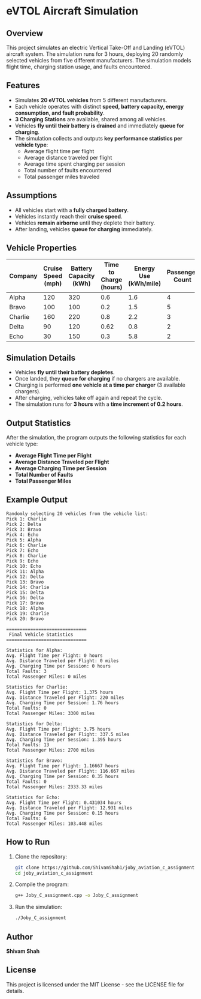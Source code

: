 # eVTOL Aircraft Simulation

## Overview
This project simulates an electric Vertical Take-Off and Landing (eVTOL) aircraft system. The simulation runs for 3 hours, deploying 20 randomly selected vehicles from five different manufacturers. The simulation models flight time, charging station usage, and faults encountered.

## Features
- Simulates **20 eVTOL vehicles** from 5 different manufacturers.
- Each vehicle operates with distinct **speed, battery capacity, energy consumption, and fault probability**.
- **3 Charging Stations** are available, shared among all vehicles.
- Vehicles **fly until their battery is drained** and immediately **queue for charging**.
- The simulation collects and outputs **key performance statistics per vehicle type**:
  - Average flight time per flight
  - Average distance traveled per flight
  - Average time spent charging per session
  - Total number of faults encountered
  - Total passenger miles traveled

## Assumptions
- All vehicles start with a **fully charged battery**.
- Vehicles instantly reach their **cruise speed**.
- Vehicles **remain airborne** until they deplete their battery.
- After landing, vehicles **queue for charging** immediately.

## Vehicle Properties
| Company | Cruise Speed (mph) | Battery Capacity (kWh) | Time to Charge (hours) | Energy Use (kWh/mile) | Passenger Count | Fault Probability per Hour |
|---------|-------------------|--------------------|----------------|----------------|----------------|--------------------------|
| Alpha   | 120               | 320                | 0.6            | 1.6            | 4              | 0.25                     |
| Bravo   | 100               | 100                | 0.2            | 1.5            | 5              | 0.10                     |
| Charlie | 160               | 220                | 0.8            | 2.2            | 3              | 0.05                     |
| Delta   | 90                | 120                | 0.62           | 0.8            | 2              | 0.22                     |
| Echo    | 30                | 150                | 0.3            | 5.8            | 2              | 0.61                     |

## Simulation Details
- Vehicles **fly until their battery depletes**.
- Once landed, they **queue for charging** if no chargers are available.
- Charging is performed **one vehicle at a time per charger** (3 available chargers).
- After charging, vehicles take off again and repeat the cycle.
- The simulation runs for **3 hours** with a **time increment of 0.2 hours**.

## Output Statistics
After the simulation, the program outputs the following statistics for each vehicle type:
- **Average Flight Time per Flight**
- **Average Distance Traveled per Flight**
- **Average Charging Time per Session**
- **Total Number of Faults**
- **Total Passenger Miles**

## Example Output
```
Randomly selecting 20 vehicles from the vehicle list: 
Pick 1: Charlie
Pick 2: Delta
Pick 3: Bravo
Pick 4: Echo
Pick 5: Alpha
Pick 6: Charlie
Pick 7: Echo
Pick 8: Charlie
Pick 9: Echo
Pick 10: Echo
Pick 11: Alpha
Pick 12: Delta
Pick 13: Bravo
Pick 14: Charlie
Pick 15: Delta
Pick 16: Delta
Pick 17: Bravo
Pick 18: Alpha
Pick 19: Charlie
Pick 20: Bravo

==============================
 Final Vehicle Statistics
==============================

Statistics for Alpha:
Avg. Flight Time per Flight: 0 hours
Avg. Distance Traveled per Flight: 0 miles
Avg. Charging Time per Session: 0 hours
Total Faults: 3
Total Passenger Miles: 0 miles

Statistics for Charlie:
Avg. Flight Time per Flight: 1.375 hours
Avg. Distance Traveled per Flight: 220 miles
Avg. Charging Time per Session: 1.76 hours
Total Faults: 0
Total Passenger Miles: 3300 miles

Statistics for Delta:
Avg. Flight Time per Flight: 3.75 hours
Avg. Distance Traveled per Flight: 337.5 miles
Avg. Charging Time per Session: 1.395 hours
Total Faults: 13
Total Passenger Miles: 2700 miles

Statistics for Bravo:
Avg. Flight Time per Flight: 1.16667 hours
Avg. Distance Traveled per Flight: 116.667 miles
Avg. Charging Time per Session: 0.35 hours
Total Faults: 0
Total Passenger Miles: 2333.33 miles

Statistics for Echo:
Avg. Flight Time per Flight: 0.431034 hours
Avg. Distance Traveled per Flight: 12.931 miles
Avg. Charging Time per Session: 0.15 hours
Total Faults: 6
Total Passenger Miles: 103.448 miles
```

## How to Run
1. Clone the repository:
   ```bash
   git clone https://github.com/ShivamShah1/joby_aviation_c_assignment/tree/main
   cd joby_aviation_c_assignment
   ```
2. Compile the program:
   ```bash
   g++ Joby_C_assignment.cpp -o Joby_C_assignment
   ```
3. Run the simulation:
   ```bash
   ./Joby_C_assignment
   ```

## Author
**Shivam Shah**

## License
This project is licensed under the MIT License - see the LICENSE file for details.

